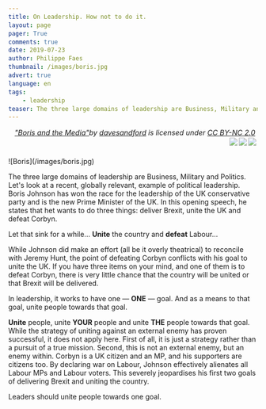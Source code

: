 ```yaml
---
title: On Leadership. How not to do it.
layout: page
pager: True
comments: true
date: 2019-07-23
author: Philippe Faes
thumbnail: /images/boris.jpg
advert: true
language: en
tags:
    - leadership
teaser: The three large domains of leadership are Business, Military and Politics. Let's look at a recent, globally relevant, example of political leadership.
---
```


<p style="font-size: 0.9rem;font-style: italic;text-align:right"><a href="https://www.flickr.com/photos/9508955@N07/2947392238">"Boris and the Media"</a><span>by <a href="https://www.flickr.com/photos/9508955@N07">davesandford</a></span> is licensed under <a href="https://creativecommons.org/licenses/by-nc/2.0/?ref=ccsearch&atype=html" style="margin-right: 5px;">CC BY-NC 2.0</a><a href="https://creativecommons.org/licenses/by-nc/2.0/?ref=ccsearch&atype=html" target="_blank" rel="noopener noreferrer" style="display: inline-block;white-space: none;opacity: .7;margin-top: 2px;margin-left: 3px;height: 22px !important;"><img style="height: inherit;margin-right: 3px;display: inline-block;" src="https://ccsearch.creativecommons.org/static/img/cc_icon.svg" /><img style="height: inherit;margin-right: 3px;display: inline-block;" src="https://ccsearch.creativecommons.org/static/img/cc-by_icon.svg" /><img style="height: inherit;margin-right: 3px;display: inline-block;" src="https://ccsearch.creativecommons.org/static/img/cc-nc_icon.svg" /></a></p>
![Boris](/images/boris.jpg) 


The three large domains of leadership are Business, Military and Politics. Let's look at a recent, globally relevant, example of political leadership. Boris Johnson has won the race for the leadership of the UK conservative party and is the new Prime Minister of the UK. In this opening speech, he states that het wants to do three things: deliver Brexit, unite the UK and defeat Corbyn.

Let that sink for a while... **Unite** the country and **defeat** Labour...

While Johnson did make an effort (all be it overly theatrical) to reconcile with Jeremy Hunt, the point of defeating Corbyn conflicts with his goal to unite the UK. If you have three items on your mind, and one of them is to defeat Corbyn, there is very little chance that the country will be united or that Brexit will be delivered.

In leadership, it works to have one — **ONE** — goal. And as a means to that goal, unite people towards that goal.

**Unite** people, unite **YOUR** people and unite **THE** people towards that goal. While the strategy of uniting against an external enemy has proven successful, it does not apply here. First of all, it is just a strategy rather than a pursuit of a true mission. Second, this is not an external enemy, but an enemy within. Corbyn is a UK citizen and an MP, and his supporters are citizens too. By declaring war on Labour, Johnson effectively alienates all Labour MPs and Labour voters. This severely jeopardises his first two goals of delivering Brexit and uniting the country.

Leaders should unite people towards one goal.
